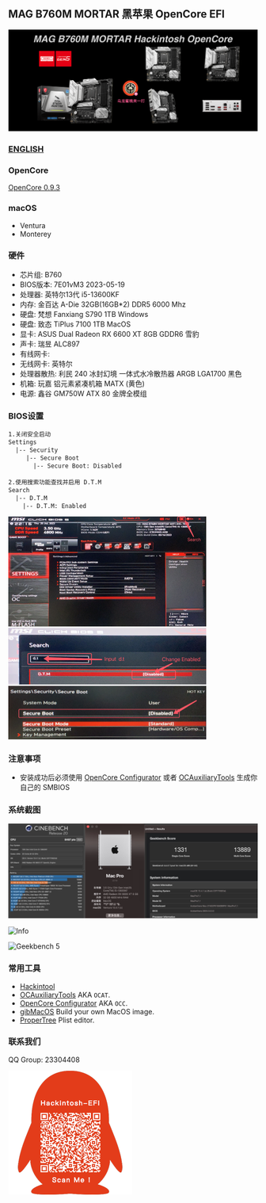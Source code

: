 ## MAG B760M MORTAR 黑苹果 OpenCore EFI

![image](Screenshot/Motherbord.png)

### [ENGLISH](https://github.com/hackintosh-club/MAG-B760M-MORTAR-OpenCore)


### OpenCore

[OpenCore 0.9.3](https://github.com/acidanthera/OpenCorePkg)


### macOS

- Ventura
- Monterey


### 硬件

- 芯片组: B760
- BIOS版本: 7E01vM3 2023-05-19
- 处理器: 英特尔13代 i5-13600KF
- 内存: 金百达 A-Die 32GB(16GB*2) DDR5 6000 Mhz
- 硬盘: 梵想  Fanxiang S790 1TB Windows
- 硬盘: 致态 TiPlus 7100 1TB MacOS
- 显卡: ASUS Dual Radeon RX 6600 XT 8GB GDDR6 雪豹
- 声卡: 瑞昱 ALC897
- 有线网卡: 
- 无线网卡: 英特尔
- 处理器散热: 利民 240 冰封幻境 一体式水冷散热器 ARGB LGA1700 黑色
- 机箱:  玩嘉 铝元素紧凑机箱 MATX (黄色)
- 电源:  鑫谷 GM750W ATX 80 金牌全模组


### BIOS设置

```
1.关闭安全启动
Settings
  |-- Security
     |-- Secure Boot
       |-- Secure Boot: Disabled

2.使用搜索功能查找并启用 D.T.M 
Search
  |-- D.T.M
    |-- D.T.M: Enabled

```

<img src="Screenshot/Search.png" alt="image" style="zoom:50%;" />

<img src="Screenshot/D.T.M.png" alt="image" style="zoom:50%;" />

<img src="Screenshot/SecureBoot.png" alt="image" style="zoom:50%;" />



### 注意事项

 - 安装成功后必须使用 [OpenCore Configurator](https://mackie100projects.altervista.org/opencore-configurator/) 或者 [OCAuxiliaryTools](https://github.com/ic005k/OCAuxiliaryTools) 生成你自己的 SMBIOS

### 系统截图

![macOS Ventura](Screenshot/about.png)

![Info](Screenshot/info.png)

![Geekbench 5](Screenshot/geekbench5.png)


### 常用工具

- [Hackintool](https://github.com/headkaze/Hackintool) 
- [OCAuxiliaryTools](https://github.com/ic005k/OCAuxiliaryTools) AKA `OCAT`.
- [OpenCore Configurator](https://mackie100projects.altervista.org/opencore-configurator/) AKA `OCC`.
- [gibMacOS](https://github.com/corpnewt/gibMacOS) Build your own MacOS image.
- [ProperTree](https://github.com/corpnewt/ProperTree) Plist editor.


### 联系我们

QQ Group: 23304408

![image](Screenshot/QRCode.png)
